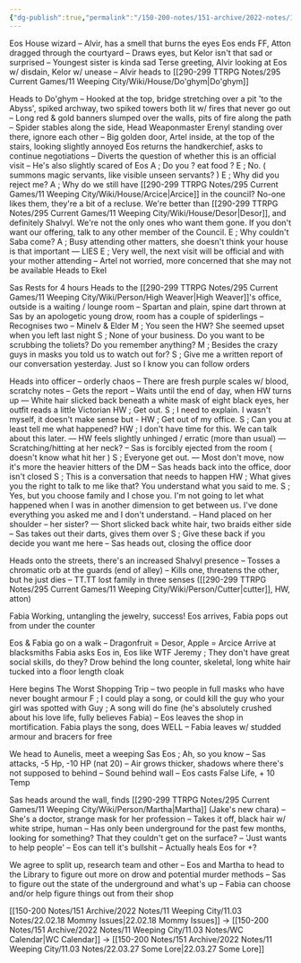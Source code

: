 ```yaml
---
{"dg-publish":true,"permalink":"/150-200-notes/151-archive/2022-notes/11-weeping-city/11-03-notes/22-02-22-what-a-reunion/"}
---
```



Eos
House wizard – Alvir, has a smell that burns the eyes
Eos ends FF, Atton dragged through the courtyard
– Draws eyes, but Kelor isn't that sad or surprised
– Youngest sister is kinda sad
Terse greeting, Alvir looking at Eos w/ disdain, Kelor w/ unease
– Alvir heads to [[290-299 TTRPG Notes/295 Current Games/11 Weeping City/Wiki/House/Do'ghym\|Do'ghym]]

Heads to Do'ghym
– Hooked at the top, bridge stretching over a pit 'to the Abyss', spiked archway, two spiked towers both lit w/ fires that never go out
– Long red & gold banners slumped over the walls, pits of fire along the path
– Spider stables along the side, Head Weaponmaster Erenyl standing over there, ignore each other
– Big golden door, Artel inside, at the top of the stairs, looking slightly annoyed
Eos returns the handkerchief, asks to continue negotiations
– Diverts the question of whether this is an official visit
– He's also slightly scared of Eos
A ; Do you ? eat food ?
E ; No.
( summons magic servants, like visible unseen servants? )
E ; Why did you reject me?
A ; Why do we still have [[290-299 TTRPG Notes/295 Current Games/11 Weeping City/Wiki/House/Arcice\|Arcice]] in the council? No-one likes them, they're a bit of a recluse. We're better than [[290-299 TTRPG Notes/295 Current Games/11 Weeping City/Wiki/House/Desor\|Desor]], and definitely Shalvyl. We're not the only ones who want them gone. If you don't want our offering, talk to any other member of the Council.
E ; Why couldn't Saba come?
A ; Busy attending other matters, she doesn't think your house is that important
— LIES
E ; Very well, the next visit will be official and with your mother attending
– Artel not worried, more concerned that she may not be available
Heads to Ekel

Sas
Rests for 4 hours
Heads to the [[290-299 TTRPG Notes/295 Current Games/11 Weeping City/Wiki/Person/High Weaver\|High Weaver]]'s office, outside is a waiting / lounge room
– Spartan and plain, spine dart thrown at Sas by an apologetic young drow, room has a couple of spiderlings
– Recognises two – Minelv & Elder
M ; You seen the HW? She seemed upset when you left last night
S ; None of your business. Do you want to be scrubbing the toliets? Do you remember anything?
M ; Besides the crazy guys in masks you told us to watch out for?
S ; Give me a written report of our conversation yesterday. Just so I know you can follow orders

Heads into officer – orderly chaos
– There are fresh purple scales w/ blood, scratchy notes
– Gets the report
– Waits until the end of day, when HW turns up
— White hair slicked back beneath a white mask of eight black eyes, her outfit reads a little Victorian
HW ; Get out.
S ; I need to explain. I wasn't myself, it doesn't make sense but -
HW ; Get out of my office.
S ; Can you at least tell me what happened?
HW ; I don't have time for this. We can talk about this later.
— HW feels slightly unhinged / erratic (more than usual)
— Scratching/hitting at her neck?
– Sas is forcibly ejected from the room ( doesn't know what hit her )
S ; Everyone get out.
— Most don't move, now it's more the heavier hitters of the DM
– Sas heads back into the office, door isn't closed
S ; This is a conversation that needs to happen
HW ; What gives you the right to talk to me like that? You understand what you said to me.
S ; Yes, but you choose family and I chose you. I'm not going to let what happened when I was in another dimension to get between us. I've done everything you asked me and I don't understand.
– Hand placed on her shoulder – her sister?
— Short slicked back white hair, two braids either side
– Sas takes out their darts, gives them over
S ; Give these back if you decide you want me here
– Sas heads out, closing the office door

Heads onto the streets, there's an increased Shalvyl presence
– Tosses a chromatic orb at the guards (end of alley)
– Kills one, threatens the other, but he just dies
– TT.TT lost family in three senses ([[290-299 TTRPG Notes/295 Current Games/11 Weeping City/Wiki/Person/Cutter\|cutter]], HW, atton)

Fabia
Working, untangling the jewelry, success!
Eos arrives, Fabia pops out from under the counter

Eos & Fabia go on a walk
– Dragonfruit = Desor, Apple = Arcice
Arrive at blacksmiths
Fabia asks Eos in, Eos like WTF
Jeremy ; They don't have great social skills, do they?
Drow behind the long counter, skeletal, long white hair tucked into a floor length cloak

Here begins The Worst Shopping Trip
– two people in full masks who have never bought armour
F ; I could play a song, or could kill the guy who your girl was spotted with
Guy ; A song will do fine (he's absolutely crushed about his love life, fully believes Fabia)
– Eos leaves the shop in mortification. Fabia plays the song, does WELL
– Fabia leaves w/ studded armour and bracers for free

We head to Aunelis, meet a weeping Sas
Eos ; Ah, so you know
– Sas attacks, -5 Hp, -10 HP (nat 20)
– Air grows thicker, shadows where there's not supposed to behind
– Sound behind wall
– Eos casts False Life, + 10 Temp

Sas heads around the wall, finds [[290-299 TTRPG Notes/295 Current Games/11 Weeping City/Wiki/Person/Martha\|Martha]] (Jake's new chara)
– She's a doctor, strange mask for her profession
– Takes it off, black hair w/ white stripe, human
– Has only been underground for the past few months, looking for something? That they couldn't get on the surface?
– 'Just wants to help people' – Eos can tell it's bullshit
– Actually heals Eos for +?

We agree to split up, research team and other
– Eos and Martha to head to the Library to figure out more on drow and potential murder methods
– Sas to figure out the state of the underground and what's up
– Fabia can choose and/or help figure things out from their shop

[[150-200 Notes/151 Archive/2022 Notes/11 Weeping City/11.03 Notes/22.02.18 Mommy Issues\|22.02.18 Mommy Issues]] -> [[150-200 Notes/151 Archive/2022 Notes/11 Weeping City/11.03 Notes/WC Calendar\|WC Calendar]] -> [[150-200 Notes/151 Archive/2022 Notes/11 Weeping City/11.03 Notes/22.03.27 Some Lore\|22.03.27 Some Lore]]